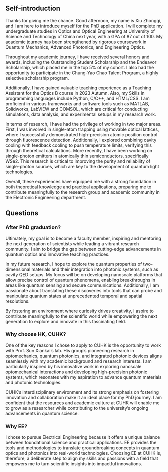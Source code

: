 ## Self-introduction
Thanks for giving me the chance. Good afternoon, my name is Xiu Zhongqi, and I am here to introduce myself for the PhD application. I will complete my undergraduate studies in Optics and Optical Engineering at University of Science and Technology of China next year, with a GPA of 87 out of 100. My academic journey has been strengthened by rigorous coursework in Quantum Mechanics, Advanced Photonics, and Engineering Optics. 

Throughout my academic journey, I have received several honors and awards, including the Outstanding Student Scholarship and the Endeavor Scholarship, which placed me in the top 5% of my cohort. I also had the opportunity to participate in the Chung-Yao Chao Talent Program, a highly selective scholarship program.

Additionally, I have gained valuable teaching experience as a Teaching Assistant for the Optics B course in 2023 Autumn. Also, my Skills in programming languages include Python, C/C++, and HTML/CSS. I am proficient in various frameworks and software tools such as MATLAB, Solidworks, LabVIEW and COMSOL, which are critical for conducting simulations, data analysis, and experimental setups in my research work.

In terms of research, I have had the privilege of working in two major areas. First, I was involved in single-atom trapping using movable optical lattices, where I successfully demonstrated high-precision atomic position control through fluorescence detection. Additionally, I explored combining cavity cooling with feedback cooling to push temperature limits, verifying this through theoretical calculations. More recently, I have been working on single-photon emitters in atomically thin semiconductors, specifically WSe2. This research is critical to improving the purity and reliability of single-photon sources, which are key to the development of quantum light technologies.

Overall, these experiences have equipped me with a strong foundation in both theoretical knowledge and practical applications, preparing me to contribute meaningfully to the research group and academic community in the Electronic Engineering department.
## Questions
### After PhD graduation?
Ultimately, my goal is to become a faculty member, inspiring and mentoring the next generation of scientists while leading a vibrant research community. I aim to bridge the gap between cutting-edge advancements in quantum optics and innovative teaching practices.

In my future research, I hope to explore the quantum properties of two-dimensional materials and their integration into photonic systems, such as cavity QED setups. My focus will be on developing nanoscale platforms that allow precise control of quantum phenomena, enabling breakthroughs in areas like quantum sensing and secure communications. Additionally, I am passionate about translating these discoveries into tools that can probe and manipulate quantum states at unprecedented temporal and spatial resolutions.

By fostering an environment where curiosity drives creativity, I aspire to contribute meaningfully to the scientific world while empowering the next generation to explore and innovate in this fascinating field.
### Why choose HK, CUHK?
One of the key reasons I chose to apply to CUHK is the opportunity to work with Prof. Sun Xiankai’s lab. His group’s pioneering research in optomechanics, quantum photonics, and integrated photonic devices aligns seamlessly with my academic background and research interests. I am particularly inspired by his innovative work in exploring nanoscale optomechanical interactions and developing high-precision photonic systems, which resonates with my aspiration to advance quantum materials and photonic technologies.

CUHK’s interdisciplinary environment and its strong emphasis on fostering innovation and collaboration make it an ideal place for my PhD journey. I am confident that the resources and academic culture at CUHK will enable me to grow as a researcher while contributing to the university’s ongoing advancements in quantum science.
### Why EE?
I chose to pursue Electrical Engineering because it offers a unique balance between foundational science and practical applications. EE provides the tools and methodologies to translate groundbreaking concepts in quantum optics and photonics into real-world technologies. 
Choosing EE at CUHK is, therefore, a deliberate step to align my skills and passions with a field that empowers me to turn scientific insights into impactful innovations.

